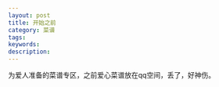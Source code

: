 ```yaml
---
layout: post
title: 开始之前
category: 菜谱 
tags: 
keywords: 
description: 
---
```


为爱人准备的菜谱专区，之前爱心菜谱放在qq空间，丢了，好神伤。
